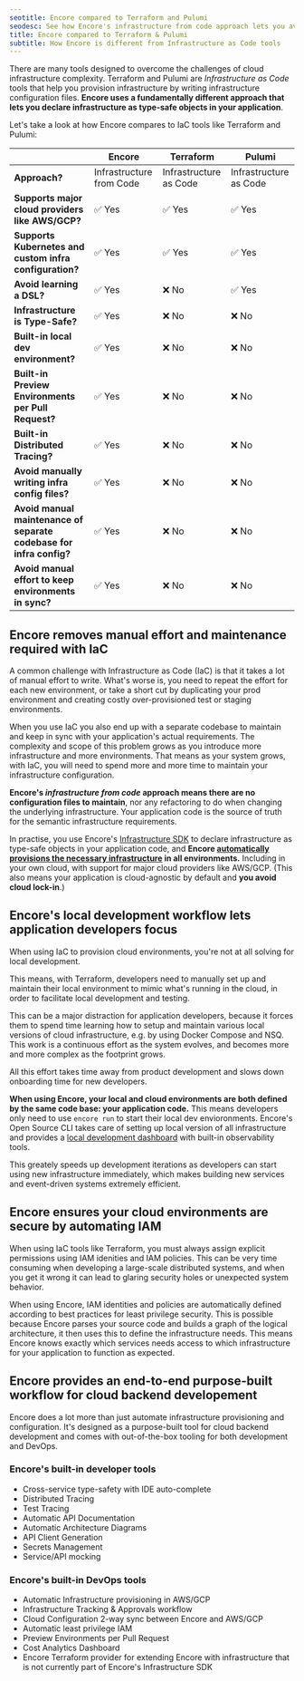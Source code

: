 ```yaml
---
seotitle: Encore compared to Terraform and Pulumi
seodesc: See how Encore's infrastructure from code approach lets you avoid the common pitfalls of infrastructure as code solutions like Terraform and Pulumi.
title: Encore compared to Terraform & Pulumi
subtitle: How Encore is different from Infrastructure as Code tools
---
```


There are many tools designed to overcome the challenges of cloud infrastructure complexity. Terraform and Pulumi are _Infrastructure as Code_ tools that help you provision infrastructure by writing infrastructure configuration files. **Encore uses a fundamentally different approach that lets you declare infrastructure as type-safe objects in your application**.

Let's take a look at how Encore compares to IaC tools like Terraform and Pulumi:

|                                                                     | Encore                   | Terraform              | Pulumi                 |
| ------------------------------------------------------------------- | ------------------------ | ---------------------- | ---------------------- |
| **Approach?**                                                       | Infrastructure from Code | Infrastructure as Code | Infrastructure as Code |
| **Supports major cloud providers like AWS/GCP?**                    | ✅︎ Yes                    | ✅︎ Yes                  | ✅︎ Yes                  |
| **Supports Kubernetes and custom infra configuration?**             | ✅︎ Yes                    | ✅︎ Yes                  | ✅︎ Yes                  |
| **Avoid learning a DSL?**                                           | ✅︎ Yes                    | ❌ No                   | ✅︎ Yes                  |
| **Infrastructure is Type-Safe?**                                    | ✅︎ Yes                    | ❌ No                   | ❌ No                   |
| **Built-in local dev environment?**                                 | ✅︎ Yes                    | ❌ No                   | ❌ No                   |
| **Built-in Preview Environments per Pull Request?**                 | ✅︎ Yes                    | ❌ No                   | ❌ No                   |
| **Built-in Distributed Tracing?**                                   | ✅︎ Yes                    | ❌ No                   | ❌ No                   |
| **Avoid manually writing infra config files?**                      | ✅︎ Yes                    | ❌ No                   | ❌ No                   |
| **Avoid manual maintenance of separate codebase for infra config?** | ✅︎ Yes                    | ❌ No                   | ❌ No                   |
| **Avoid manual effort to keep environments in sync?**               | ✅︎ Yes                    | ❌ No                   | ❌ No                   |

## Encore removes manual effort and maintenance required with IaC

A common challenge with Infrastructure as Code (IaC) is that it takes a lot of manual effort to write. What's worse is, you need to repeat the effort for each new environment, or take a short cut by duplicating your prod environment and creating costly over-provisioned test or staging environments.

When you use IaC you also end up with a separate codebase to maintain and keep in sync with your application's actual requirements. The complexity and scope of this problem grows as you introduce more infrastructure and more environments. That means as your system grows, with IaC, you will need to spend more and more time to maintain your infrastructure configuration.

**Encore's _infrastructure from code_ approach means there are no configuration files to maintain**, nor any refactoring to do when changing the underlying infrastructure. Your application code is the source of truth for the semantic infrastructure requirements.

In practise, you use Encore's [Infrastructure SDK](/docs/primitives/overview) to declare infrastructure as type-safe objects in your application code, and **Encore [automatically provisions the necessary infrastructure](/docs/deploy/infra) in all environments.** Including in your own cloud, with support for major cloud providers like AWS/GCP. (This also means your application is cloud-agnostic by default and **you avoid cloud lock-in**.)

## Encore's local development workflow lets application developers focus

When using IaC to provision cloud environments, you're not at all solving for local development.

This means, with Terraform, developers need to manually set up and maintain their local environment to mimic what's running in the cloud, in order to facilitate local development and testing.

This can be a major distraction for application developers, because it forces them to spend time learning how to setup and maintain various local versions of cloud infrastructure, e.g. by using Docker Compose and NSQ. This work is a continuous effort as the system evolves, and becomes more and more complex as the footprint grows.

All this effort takes time away from product development and slows down onboarding time for new developers.

**When using Encore, your local and cloud environments are both defined by the same code base: your application code.** This means developers only need to use `encore run` to start their local dev envioronments. Encore's Open Source CLI takes care of setting up local version of all infrastructure and provides a [local development dashboard](/docs/observability/dev-dash) with built-in observability tools.

This greately speeds up development iterations as developers can start using new infrastructure immediately, which makes building new services and event-driven systems extremely efficient.

## Encore ensures your cloud environments are secure by automating IAM

When using IaC tools like Terraform, you must always assign explicit permissions using IAM idenities and IAM policies. This can be very time consuming when developing a large-scale distributed systems, and when you get it wrong it can lead to glaring security holes or unexpected system behavior.

When using Encore, IAM identities and policies are automatically defined according to best practices for least privilege security. This is possible because Encore parses your source code and builds a graph of the logical architecture, it then uses this to define the infrastructure needs. This means Encore knows exactly which services needs access to which infrastructure for your application to function as expected.

## Encore provides an end-to-end purpose-built workflow for cloud backend developement

Encore does a lot more than just automate infrastructure provisioning and configuration. It's designed as a purpose-built tool for cloud backend development and comes with out-of-the-box tooling for both development and DevOps.

### Encore's built-in developer tools
- Cross-service type-safety with IDE auto-complete
- Distributed Tracing
- Test Tracing
- Automatic API Documentation
- Automatic Architecture Diagrams
- API Client Generation
- Secrets Management
- Service/API mocking

### Encore's built-in DevOps tools
- Automatic Infrastructure provisioning in AWS/GCP
- Infrastructure Tracking & Approvals workflow
- Cloud Configuration 2-way sync between Encore and AWS/GCP
- Automatic least privilege IAM
- Preview Environments per Pull Request
- Cost Analytics Dashboard
- Encore Terraform provider for extending Encore with infrastructure that is not currently part of Encore's Infrastructure SDK

